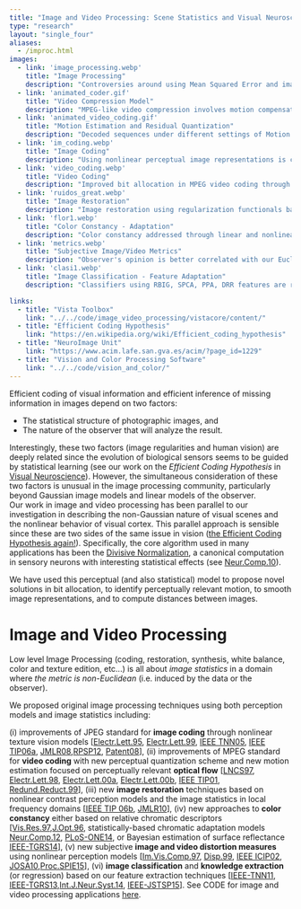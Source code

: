 ```yaml
---
title: "Image and Video Processing: Scene Statistics and Visual Neuroscience at work!"
type: "research"
layout: "single_four"
aliases:
  - /improc.html
images:
  - link: 'image_processing.webp'
    title: "Image Processing"
    description: "Controversies around using Mean Squared Error and images like 'Lena Sölderberg'. Learn more about the MSE issue [here](../../../code/image_video_processing/vistaqualitytools/content/)."
  - link: 'animated_coder.gif'
    title: "Video Compression Model"
    description: "MPEG-like video compression involves motion compensation and residual quantization. Vision Science and Statistical Learning can enhance these predictive coding methods."
  - link: 'animated_video_coding.gif'
    title: "Motion Estimation and Residual Quantization"
    description: "Decoded sequences under different settings of Motion Estimation and Residual Quantization. Examples in [Electr.Lett.00a](https://huggingface.co/datasets/isp-uv-es/Web_site_legacy/resolve/main/research/visual_brain/elect00.ps), [IEEE TIP01](https://huggingface.co/datasets/isp-uv-es/Web_site_legacy/resolve/main/research/visual_brain/ieeeoct01.pdf)."
  - link: 'im_coding.webp'
    title: "Image Coding"
    description: "Using nonlinear perceptual image representations is critical to improving JPEG compression."
  - link: 'video_coding.webp'
    title: "Video Coding"
    description: "Improved bit allocation in MPEG video coding through nonlinear perception models."
  - link: 'ruidos_great.webp'
    title: "Image Restoration"
    description: "Image restoration using regularization functionals based on nonlinear perception models and image smoothing in the wavelet domain."
  - link: 'flor1.webp'
    title: "Color Constancy - Adaptation"
    description: "Color constancy addressed through linear and nonlinear solutions to the geometric problem of manifold matching under different illumination conditions."
  - link: 'metrics.webp'
    title: "Subjective Image/Video Metrics"
    description: "Observer's opinion is better correlated with our Euclidean distance in nonlinear perceptual domains than with Structural Similarity Index."
  - link: 'clasi1.webp'
    title: "Image Classification - Feature Adaptation"
    description: "Classifiers using RBIG, SPCA, PPA, DRR features are robust to changes in acquisition conditions."

links:
  - title: "Vista Toolbox"
    link: "../../code/image_video_processing/vistacore/content/"
  - title: "Efficient Coding Hypothesis"
    link: "https://en.wikipedia.org/wiki/Efficient_coding_hypothesis"
  - title: "NeuroImage Unit"
    link: "https://www.acim.lafe.san.gva.es/acim/?page_id=1229"
  - title: "Vision and Color Processing Software"
    link: "../../code/vision_and_color/"
---
```


Efficient coding of visual information and efficient inference of missing information in images depend on two factors: 

- The statistical structure of photographic images, and 
- The nature of the observer that will analyze the result.

Interestingly, these two factors (image regularities and human vision) are deeply related since the evolution of biological sensors seems to be guided by statistical learning (see our work on the *Efficient Coding Hypothesis* in [Visual Neuroscience](neuro.html)). However, the simultaneous consideration of these two factors is unusual in the image processing community, particularly beyond Gaussian image models and linear models of the observer.  
Our work in image and video processing has been parallel to our investigation in describing the non-Gaussian nature of visual scenes and the nonlinear behavior of visual cortex. This parallel approach is sensible since these are two sides of the same issue in vision ([the Efficient Coding Hypothesis again!](https://en.wikipedia.org/wiki/Efficient_coding_hypothesis)). Specifically, the core algorithm used in many applications has been the [Divisive Normalization](https://en.wikipedia.org/wiki/Normalization_model), a canonical computation in sensory neurons with interesting statistical effects (see [Neur.Comp.10](https://huggingface.co/datasets/isp-uv-es/Web_site_legacy/resolve/main/research/visual_brain/Malo_Laparra_Neural_10b.pdf)). 

We have used this perceptual (and also statistical) model to propose novel solutions in bit allocation, to identify perceptually relevant motion, to smooth image representations, and to compute distances between images.

# Image and Video Processing

Low level Image Processing (coding, restoration, synthesis, white balance, color and texture edition, etc...) is all about *image statistics* in a domain where *the metric is non-Euclidean* (i.e. induced by the data or the observer).

We proposed original image processing techniques using both perception models and image statistics including:

(i) improvements of JPEG standard for **image coding** through nonlinear texture vision models [[Electr.Lett.95](https://huggingface.co/datasets/isp-uv-es/Web_site_legacy/resolve/main/research/visual_brain/ELECT95.PS.gz), [Electr.Lett.99](https://huggingface.co/datasets/isp-uv-es/Web_site_legacy/resolve/main/research/visual_brain/ELECT99.PS.gz), [IEEE TNN05](https://huggingface.co/datasets/isp-uv-es/Web_site_legacy/resolve/main/research/visual_brain/Gomez-Perez05_IEEETNN.pdf), [IEEE TIP06a](https://huggingface.co/datasets/isp-uv-es/Web_site_legacy/resolve/main/research/visual_brain/manuscript4.pdf), [JMLR08](https://huggingface.co/datasets/isp-uv-es/Web_site_legacy/resolve/main/research/visual_brain/Camps-Valls08_JMLR.pdf),[RPSP12](http://www.uv.es/gcamps/papers/paper_patent_6_review.pdf), [Patent08](https://huggingface.co/datasets/isp-uv-es/Web_site_legacy/resolve/main/research/visual_brain/patente_v5_jesus.pdf)], (ii) improvements of MPEG standard for **video coding** with new perceptual quantization scheme and new motion estimation focused on perceptually relevant **optical flow** [[LNCS97](https://huggingface.co/datasets/isp-uv-es/Web_site_legacy/resolve/main/research/visual_brain/LNCS97.PS.gz), [Electr.Lett.98](https://huggingface.co/datasets/isp-uv-es/Web_site_legacy/resolve/main/research/visual_brain/ELECT98.PS.gz), [Electr.Lett.00a](https://huggingface.co/datasets/isp-uv-es/Web_site_legacy/resolve/main/research/visual_brain/elect00.ps), [Electr.Lett.00b](https://huggingface.co/datasets/isp-uv-es/Web_site_legacy/resolve/main/research/visual_brain/seg_ade2.ps), [IEEE TIP01](https://huggingface.co/datasets/isp-uv-es/Web_site_legacy/resolve/main/research/visual_brain/ieeeoct01.pdf), [Redund.Reduct.99](https://huggingface.co/datasets/isp-uv-es/Web_site_legacy/resolve/main/research/visual_brain/Redundancy_Reduction_Malo_99.pdf)], (iii) new **image restoration** techniques based on nonlinear contrast perception models and the image statistics in local frequency domains [[IEEE TIP 06b](https://huggingface.co/datasets/isp-uv-es/Web_site_legacy/resolve/main/research/visual_brain/manuscript_TIP_00864_2004_R2.pdf), [JMLR10](https://huggingface.co/datasets/isp-uv-es/Web_site_legacy/resolve/main/research/visual_brain/laparra10a.pdf)], (iv) new approaches to **color constancy** either based on relative chromatic descriptors  
[[Vis.Res.97](https://huggingface.co/datasets/isp-uv-es/Web_site_legacy/resolve/main/research/visual_brain/VISRES97.PS.gz),[J.Opt.96](https://huggingface.co/datasets/isp-uv-es/Web_site_legacy/resolve/main/research/visual_brain/JOPT96.PS.gz), statistically-based chromatic adaptation models [Neur.Comp.12](https://huggingface.co/datasets/isp-uv-es/Web_site_legacy/resolve/main/research/visual_brain/Neco_accepted_2012.pdf), [PLoS-ONE14](https://huggingface.co/datasets/isp-uv-es/Web_site_legacy/resolve/main/research/visual_brain/Gutmann_PLOS_ONE_2014.pdf), or Bayesian estimation of surface reflectance [IEEE-TGRS14](https://huggingface.co/datasets/isp-uv-es/Web_site_legacy/resolve/main/research/visual_brain/manuscr_TGRS_2012_00431.pdf)], (v) new subjective **image and video distortion measures** using nonlinear perception models [[Im.Vis.Comp.97](https://huggingface.co/datasets/isp-uv-es/Web_site_legacy/resolve/main/research/visual_brain/IVC97.PS.gz), [Disp.99](https://huggingface.co/datasets/isp-uv-es/Web_site_legacy/resolve/main/research/visual_brain/displays_99.pdf), [IEEE ICIP02](https://huggingface.co/datasets/isp-uv-es/Web_site_legacy/resolve/main/research/visual_brain/icip02.pdf), [JOSA10](https://huggingface.co/datasets/isp-uv-es/Web_site_legacy/resolve/main/research/visual_brain/Laparra_JOSA_10.pdf),[Proc.SPIE15](https://huggingface.co/datasets/isp-uv-es/Web_site_legacy/resolve/main/research/visual_brain/malo15a-reprint.pdf)], (vi) **image classification** and **knowledge extraction** (or regression) based on our feature extraction techniques [[IEEE-TNN11](https://huggingface.co/datasets/isp-uv-es/Web_site_legacy/resolve/main/research/visual_brain/Laparra11.pdf), [IEEE-TGRS13](https://huggingface.co/datasets/isp-uv-es/Web_site_legacy/resolve/main/research/visual_brain/AdaptVQ_ieeetgars_2012.pdf),[Int.J.Neur.Syst.14](https://huggingface.co/datasets/isp-uv-es/Web_site_legacy/resolve/main/research/visual_brain/IJNS_Laparra14_accepted_v5.pdf), [IEEE-JSTSP15](https://huggingface.co/datasets/isp-uv-es/Web_site_legacy/resolve/main/research/visual_brain/drr_jstsp2014_final.pdf)]. See CODE for image and video processing applications [here](../../../code/image_video_processing/).
